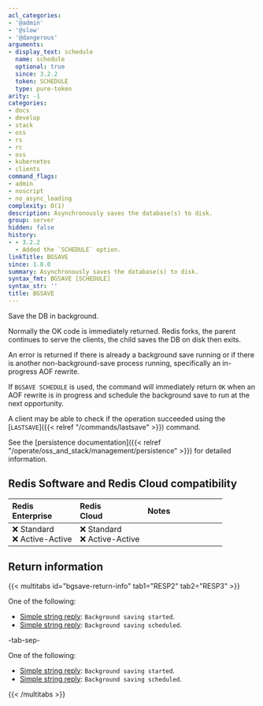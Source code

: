 ```yaml
---
acl_categories:
- '@admin'
- '@slow'
- '@dangerous'
arguments:
- display_text: schedule
  name: schedule
  optional: true
  since: 3.2.2
  token: SCHEDULE
  type: pure-token
arity: -1
categories:
- docs
- develop
- stack
- oss
- rs
- rc
- oss
- kubernetes
- clients
command_flags:
- admin
- noscript
- no_async_loading
complexity: O(1)
description: Asynchronously saves the database(s) to disk.
group: server
hidden: false
history:
- - 3.2.2
  - Added the `SCHEDULE` option.
linkTitle: BGSAVE
since: 1.0.0
summary: Asynchronously saves the database(s) to disk.
syntax_fmt: BGSAVE [SCHEDULE]
syntax_str: ''
title: BGSAVE
---
```

Save the DB in background.

Normally the OK code is immediately returned.
Redis forks, the parent continues to serve the clients, the child saves the DB
on disk then exits.

An error is returned if there is already a background save running or if there
is another non-background-save process running, specifically an in-progress AOF
rewrite.

If `BGSAVE SCHEDULE` is used, the command will immediately return `OK` when an
AOF rewrite is in progress and schedule the background save to run at the next
opportunity.

A client may be able to check if the operation succeeded using the [`LASTSAVE`]({{< relref "/commands/lastsave" >}})
command.

See the [persistence documentation]({{< relref "/operate/oss_and_stack/management/persistence" >}}) for detailed information.

## Redis Software and Redis Cloud compatibility

| Redis<br />Enterprise | Redis<br />Cloud | <span style="min-width: 9em; display: table-cell">Notes</span> |
|:----------------------|:-----------------|:------|
| <span title="Not supported">&#x274c; Standard</span><br /><span title="Not supported"><nobr>&#x274c; Active-Active</nobr></span> | <span title="Not supported">&#x274c; Standard</span><br /><span title="Not supported"><nobr>&#x274c; Active-Active</nobr></span> |  |

## Return information

{{< multitabs id="bgsave-return-info" 
    tab1="RESP2" 
    tab2="RESP3" >}}

One of the following:
* [Simple string reply](../../develop/reference/protocol-spec#simple-strings): `Background saving started`.
* [Simple string reply](../../develop/reference/protocol-spec#simple-strings): `Background saving scheduled`.

-tab-sep-

One of the following:
* [Simple string reply](../../develop/reference/protocol-spec#simple-strings): `Background saving started`.
* [Simple string reply](../../develop/reference/protocol-spec#simple-strings): `Background saving scheduled`.

{{< /multitabs >}}
